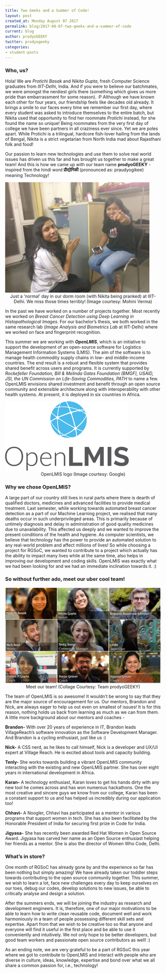 ```yaml
---
title: Two Geeks and a Summer of Code!
layout: post
created_at: Monday August 07 2017
permalink: blog/2017-08-07-two-geeks-and-a-summer-of-code
current: blog
author: prodyoGEEKY
twitter: prodyogeeky
categories:
- student-posts
---
```




### __Who, us?__

Hola! We are *Protichi Basak* and *Nikita Gupta*, fresh Computer Science graduates from *IIIT-Delhi*, India. And if you were to believe our batchmates, we were amongst the nerdiest girls there (something which gives us more pride than embarrassment for some reason). :P Although we have known each other for four years, our friendship feels like decades old already. It brings a smile to our faces every time we remember our first day, where every student was asked to introduce themselves to the entire batch, but Nikita used that opportunity to find her roommate *Protichi* instead, for she found the name so unique! Being roommates from the very first day of college we have been partners in all craziness ever since. Yet we are poles apart. While Protichi is a trilingual, hardcore fish-lover hailing from the lands of Bengal, Nikita is a strict vegetarian from North India mad about Rajasthani folk and food!

Our passion to learn new technologies and use them to solve real world issues has driven us this far and has brought us together to make a great team! And this is how we came up with our team name **prodyoGEEKY** - inspired from the hindi word **प्रौद्योगिकी** (pronounced as: praudyogikee) meaning Technology! 

<img src="/img/blog/2017/prodyogeeky_intro.png" alt="Team prodyoGEEKY"/>
<div align="center" class="image-credits">Just a ‘normal’ day in our dorm room (with Nikita being pranked) at IIIT-Delhi. We miss those times terribly! (Image courtesy: Mohini Verma)</div>

In the past we have worked on a number of projects together. Most recently we worked on *Breast Cancer Detection using Deep Learning in Histopathological Images*. For our bachelor’s thesis, we both worked in the same research lab (*Image Analysis and Biometrics Lab* at IIIT-Delhi) where we worked on face and fingerprint recognition.

This summer we are working with ***OpenLMIS***, which is an initiative to support the development of an open-source software for Logistics Management Information Systems (LMIS). The aim of the software is to manage health commodity supply chains in low- and middle-income countries. The end result is a robust and flexible system that provides shared benefit across users and programs. It is currently supported by *Rockefeller Foundation, Bill & Melinda Gates Foundation (BMGF), USAID, JSI, the UN Commission on Life-Saving Commodities, PATH* to name a few. OpenLMIS envisions shared investment and benefit through an open source community and extensible architecture along with interoperability with other health systems. At present, it is deployed in six countries in Africa.

<img src="/img/blog/2017/openlmis_logo.png" alt="Team prodyoGEEKY"/>
<div align="center" class="image-credits">OpenLMIS logo (Image courtesy: Google)</div>

### __Why we chose OpenLMIS?__
A large part of our country still lives in rural parts where there is dearth of qualified doctors, medicines and advanced facilities to provide medical treatment. Last semester, while working towards automated breast cancer detection as a part of our Machine Learning project, we realised that many deaths occur in such underprivileged areas. This is primarily because of untimely diagnosis and delay in administration of good quality medicines due to unavailability. This affected us deeply and we wanted to improve the present conditions of the health and hygiene. As computer scientists, we believe that technology has the power to provide an automated solution to any real-world problem and affect millions of lives!
So while choosing a project for RGSoC, we wanted to contribute to a project which actually has the ability to impact many lives while at the same time, also helps in improving our development and coding skills. OpenLMIS was exactly what we had been looking for and we had an immediate inclination towards it. :) 

### __So without further ado, meet our uber cool team!__

<img src="/img/blog/2017/prodyogeeky_team.jpg" alt="Team prodyoGEEKY"/>
<div align="center" class="image-credits">Meet our team! (Collage Courtesy: Team prodyoGEEKY)</div>


The team of OpenLMIS is so awesome! It wouldn’t be wrong to say that they are the major source of encouragement for us. Our mentors, Brandon and Nick, are always eager to help us out even on smallest of issues! It is for this reason, nothing holds us back from learning as much as we can from them. 
A little more background about our mentors and coaches - 

**Brandon-** With over 20 years of experience in IT, Brandon leads VillageReach’s software innovation as the Software Development  Manager. And Brandon is a cycling enthusiast, just like us :)

**Nick-** A CSS nerd, as he likes to call himself, Nick is a developer and UX/UI expert at Village Reach. He is excited about tools and capacity building. 

**Tenly-** She works towards building a vibrant OpenLMIS community interacting with the existing and new OpenLMIS partner. She has over eight years in international development in Africa. 

**Karan-** A technology enthusiast, Karan loves to get his hands dirty with any new tool he comes across and has won numerous hackathons. One the most creative and sincere guys we know from our college, Karan has been a constant support to us and has helped us incredibly during our application too!

**Chhavi-** A Noogler, Chhavi has participated as a mentor in various programs that support women in tech. She has also been facilitated by the Honorable President of India for securing first prize in Code for India.

**Jigyasa-** She has recently been awarded Red Hat Women in Open Source Award. Jigyasa has carved her name as an Open Source enthusiast helping her friends as a mentor. She is also the director of Women Who Code, Delhi.

### __What’s in store?__
One month of RGSoC has already gone by and the experience so far has been nothing but simply amazing! We have already taken our toddler steps towards contributing to the open source community together. This summer, we wish to learn a lot, face new challenges every day to keep ourselves on our toes, debug our codes, develop solutions to new issues, be able to critically analyse and design a solution. 

After the summers ends, we will be joining the industry as research and development engineers. It is, therefore, one of our major motivations to be able to learn how to write clean reusable code, document well and work harmoniously in a team of people possessing different skill sets and expertise. Apart from that we wish to be creative too so that anyone and everyone will find it useful in the first place and be able to use it conveniently and intuitively. We not only hope to be better developers, but good team workers and passionate open source contributors as well! :)

As an ending note, we are very grateful to be a part of RGSoC this year where we got to contribute to OpenLMIS and interact with people who are diverse in culture, ideas, knowledge, expertise and bond over what we all share a common passion for, i.e., technology!

